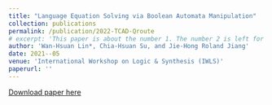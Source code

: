 ```yaml
---
title: "Language Equation Solving via Boolean Automata Manipulation"
collection: publications
permalink: /publication/2022-TCAD-Qroute
# excerpt: 'This paper is about the number 1. The number 2 is left for future work.'
author: 'Wan-Hsuan Lin*, Chia-Hsuan Su, and Jie-Hong Roland Jiang'
date: 2021--05
venue: 'International Workshop on Logic & Synthesis (IWLS)'
paperurl: ''
---
```

<!-- This paper is about the number 1. The number 2 is left for future work. -->

[Download paper here]()
